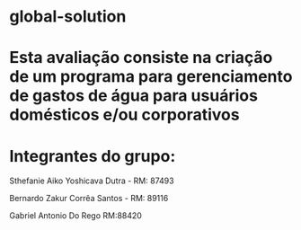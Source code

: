 # global-solution
# Esta avaliação consiste na criação de um programa para gerenciamento de gastos de água para usuários domésticos e/ou corporativos
# Integrantes do grupo:

Sthefanie Aiko Yoshicava Dutra - RM: 87493

Bernardo Zakur Corrêa Santos - RM: 89116

Gabriel Antonio Do Rego RM:88420
